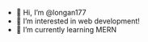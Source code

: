 - 👋 Hi, I’m @longan177
- 👀 I’m interested in web development!
- 🌱 I’m currently learning MERN

<!---
longan177/longan177 is a ✨ special ✨ repository because its `README.md` (this file) appears on your GitHub profile.
You can click the Preview link to take a look at your changes.
--->
